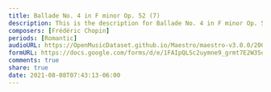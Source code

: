 ```yaml
---
title: Ballade No. 4 in F minor Op. 52 (7)
description: This is the description for Ballade No. 4 in F minor Op. 52 by Frédéric Chopin
composers: [Frédéric Chopin]
periods: [Romantic]
audioURL: https://OpenMusicDataset.github.io/Maestro/maestro-v3.0.0/2008/MIDI-Unprocessed_09_R3_2008_01-07_ORIG_MID--AUDIO_09_R3_2008_wav--5.midi
formURL: https://docs.google.com/forms/d/e/1FAIpQLSc2uymne9_grmt7E2W35qbDWNWb3seV9brCle8CmNS-KjJKmg/viewform
comments: true
share: true
date: 2021-08-08T07:43:13-06:00
---
```

